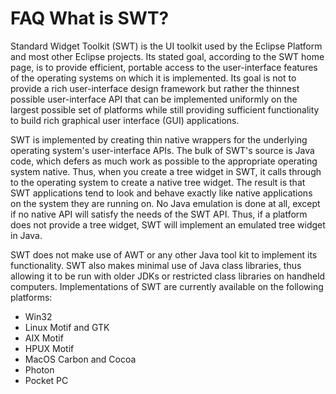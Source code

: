 

FAQ What is SWT?
================

Standard Widget Toolkit (SWT) is the UI toolkit used by the Eclipse Platform and most other Eclipse projects. Its stated goal, according to the SWT home page, is to provide efficient, portable access to the user-interface features of the operating systems on which it is implemented. Its goal is not to provide a rich user-interface design framework but rather the thinnest possible user-interface API that can be implemented uniformly on the largest possible set of platforms while still providing sufficient functionality to build rich graphical user interface (GUI) applications.

  

SWT is implemented by creating thin native wrappers for the underlying operating system's user-interface APIs. The bulk of SWT's source is Java code, which defers as much work as possible to the appropriate operating system native. Thus, when you create a tree widget in SWT, it calls through to the operating system to create a native tree widget. The result is that SWT applications tend to look and behave exactly like native applications on the system they are running on. No Java emulation is done at all, except if no native API will satisfy the needs of the SWT API. Thus, if a platform does not provide a tree widget, SWT will implement an emulated tree widget in Java.

  

SWT does not make use of AWT or any other Java tool kit to implement its functionality. SWT also makes minimal use of Java class libraries, thus allowing it to be run with older JDKs or restricted class libraries on handheld computers. Implementations of SWT are currently available on the following platforms:

  

*   Win32
*   Linux Motif and GTK
*   AIX Motif
*   HPUX Motif
*   MacOS Carbon and Cocoa
*   Photon
*   Pocket PC

